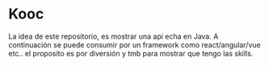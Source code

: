 # Kooc
La idea de este repositorio, es mostrar una api echa en Java.
A continuación se puede consumir por un framework como react/angular/vue etc..
el proposito es por diversión y tmb para mostrar que tengo las skills.
